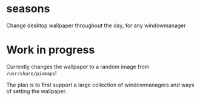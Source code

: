 # seasons

Change desktop wallpaper throughout the day, for any windowmanager

# Work in progress

Currently changes the wallpaper to a random image from `/usr/share/pixmaps`!

The plan is to first support a large collection of windowmanagers and ways of setting the wallpaper.
